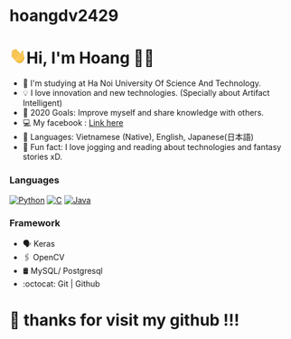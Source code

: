 # hoangdv2429
# <img src="https://raw.githubusercontent.com/ABSphreak/ABSphreak/master/gifs/Hi.gif" width="30px">Hi, I'm Hoang 👨‍💻
- 🌱 I'm studying at Ha Noi University Of Science And Technology.
- 💡 I love innovation and new technologies. (Specially about Artifact Intelligent)
- 🥅 2020 Goals: Improve myself and share knowledge with others. 
- 💻 My facebook : <a href = "https://www.facebook.com/B.YoRHa/">Link here</a>
- 🥇 Languages: Vietnamese (Native), English, Japanese(日本語)
- 🔭 Fun fact: I love jogging and reading about technologies and fantasy stories xD.

### Languages
[![Python](https://img.shields.io/badge/-Python-fff?&logo=python)](https://github.com/adamalston?tab=repositories&q=&type=&language=python)
[![C](https://img.shields.io/badge/-C-fff?&logo=C)](https://github.com/adamalston?tab=repositories&q=&type=&language=c)
[![Java](https://img.shields.io/badge/-Java-fff?&logo=Java&logoColor=007396)](https://github.com/adamalston?tab=repositories&q=&type=&language=java)

### Framework

* 🗣 Keras 
* 🖇️ OpenCV 
* 🛢️ MySQL/ Postgresql
* :octocat: Git | Github

# :blue_heart: thanks for visit my github !!!

